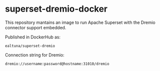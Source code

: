 # superset-dremio-docker

This repository mantains an image to run Apache Superset with the Dremio connector support embedded.

Published in DockerHub as:

    ealtuna/superset-dremio

Connection string for Dremio:

    dremio://username:password@hostname:31010/dremio
